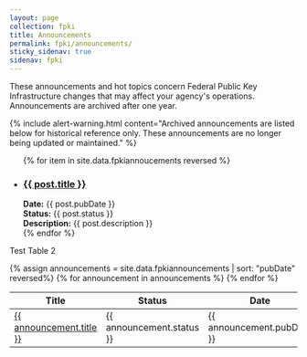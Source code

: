 ```yaml
---
layout: page
collection: fpki
title: Announcements
permalink: fpki/announcements/
sticky_sidenav: true
sidenav: fpki
---
```


These announcements and hot topics concern Federal Public Key Infrastructure changes that may affect your agency's operations. Announcements are archived after one year.

{% include alert-warning.html content="Archived announcements are listed below for historical reference only. These announcements are no longer being updated or maintained." %}

<ul>
    {% for item in site.data.fpkiannoucements reversed %}
      <li>
        <h3><a href="{{ item.url }}"> {{ post.title }}</a></h3>
        <strong>Date:</strong> {{ post.pubDate }}<br />
        <strong>Status:</strong> {{ post.status }}<br/>
        <strong>Description:</strong> {{ post.description }}
      </li>
    {% endfor %}
</ul>

Test Table 2

<table class="usa-table--borderless playbooks-table">
  <thead class="usa-sr-only">
    <tr>
      <th id="playbooks-table-heading-title" scope="col">Title</th>
      <th id="playbooks-table-heading-status" scope="col">Status</th>
      <th id="playbooks-table-heading-date" scope="col">Date</th>
      <th id="playbooks-table-heading-description" scope="col">Description</th>
    </tr>
  </thead>
  <tbody>
    {% assign announcements = site.data.fpkiannouncements | sort: "pubDate" reversed%}
    {% for announcement in announcements %}
        <tr class="playbooks-table-row">
          <td><a href="{{ announcement.url | relative_url }}">{{ announcement.title }}</a></td>
          <td>{{ announcement.status }}</td>
          <td>{{ announcement.pubDate }}</td>
          <td>{{ announcement.description }}</td>
        </tr>
    {% endfor %}
  </tbody>
</table>
